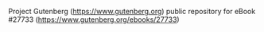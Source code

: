 Project Gutenberg (https://www.gutenberg.org) public repository for eBook #27733 (https://www.gutenberg.org/ebooks/27733)
